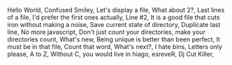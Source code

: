 Hello World, Confused Smiley, Let's display a file, What about 2?, Last lines of a file, I'd prefer the first ones actually, Line #2, It is a good file that cuts iron without making a noise, Save current state of directory, Duplicate last line, No more javascript, Don't just count your directories, make your directories count, What's new, Being unique is better than been perfect, It must be in that file, Count that word, What's next?, I hate bins, Letters only please, A to Z, Without C, you would live in hiago, esreveR, Dj Cut Killer,  
